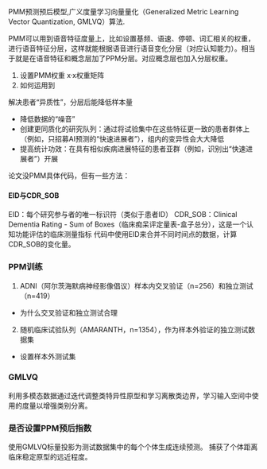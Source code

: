 PMM预测预后模型,广义度量学习向量量化（Generalized Metric Learning Vector Quantization, GMLVQ）算法.

PMM可以用到语音特征度量上，比如设置基频、语速、停顿、词汇相关的权重，进行语音特征分层，这样就能根据语音进行语音变化分层（对应认知能力）。相当于就是在语音特征和概念层加了PPM分层。对应概念层也加入分层权重。
1. 设置PMM权重 x·x权重矩阵
2. 如何运用到

解决患者“异质性”，分层后能降低样本量
- 降低数据的“噪音”
- 创建更同质化的研究队列：通过将试验集中在这些特征更一致的患者群体上（例如，只招募AI预测的“快速进展者”），组内的变异性会大大降低
- 提高统计功效：在具有相似疾病进展特征的患者亚群（例如，识别出“快速进展者”）开展

论文没PMM具体代码，但有一些方法：
#### EID与CDR_SOB
EID：每个研究参与者的唯一标识符（类似于患者ID）
CDR_SOB：Clinical Dementia Rating - Sum of Boxes（临床痴呆评定量表-盒子总分），这是一个认知功能评估的临床测量指标
代码中使用EID来合并不同时间点的数据，计算CDR_SOB的变化量。

### PPM训练
1. ADNI（阿尔茨海默病神经影像倡议）样本内交叉验证（n=256）和独立测试（n=419）
- 为什么交叉验证和独立测试合理

2. 随机临床试验队列（AMARANTH，n=1354），作为样本外验证的独立测试数据集
- 设置样本外测试集

### GMLVQ
利用多模态数据通过迭代调整类特异性原型和学习离散类边界，学习输入空间中使用的度量以增强类别分离。

### 是否设置PPM预后指数
使用GMLVQ标量投影为测试数据集中的每个个体生成连续预测。
捕获了个体距离临床稳定原型的远近程度。